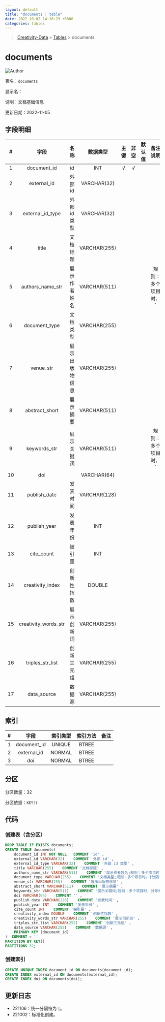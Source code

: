 ```yaml
---
layout: default
title: "documents | table"
date: 2022-10-02 14:16:29 +0800
categories: tables
---
```


> [Creativity-Data](/Creativity) > [Tables](/Creativity/tables) > documents

# documents

![Author](https://img.shields.io/badge/Author-MarioZZJ-blue)

表名：`documents`

显示名：

说明：文档基础信息

更新日期：2022-11-05

## 字段明细

| **#** |       **字段**       |    **名称**    | **数据类型** | **主键** | **非空** | **默认值** |        **备注说明**        |
| :---: | :------------------: | :------------: | :----------: | :------: | :------: | :--------: | :------------------------: |
|   1   |     document_id      |       id       |     INT      |    √     |    √     |            |                            |
|   2   |     external_id      |    外部 id     | VARCHAR(32)  |          |          |            |                            |
|   3   |   external_id_type   |  外部 id 类型  | VARCHAR(32)  |          |          |            |                            |
|   4   |        title         |    文档标题    | VARCHAR(255) |          |          |            |                            |
|   5   |   authors_name_str   |  展示作者姓名  | VARCHAR(511) |          |          |            | 规则：多个项目时，`|`分隔 |
|   6   |    document_type     |    文档类型    | VARCHAR(255) |          |          |            |                            |
|   7   |      venue_str       | 展示出版物信息 | VARCHAR(255) |          |          |            |                            |
|   8   |    abstract_short    |    展示摘要    | VARCHAR(511) |          |          |            |                            |
|   9   |     keywords_str     |   展示关键词   | VARCHAR(511) |          |          |            | 规则：多个项目时，`|`分隔 |
|  10   |         doi          |                | VARCHAR(64)  |          |          |            |                            |
|  11   |     publish_date     |    发表时间    | VARCHAR(128) |          |          |            |                            |
|  12   |     publish_year     |    发表年份    |     INT      |          |          |            |                            |
|  13   |      cite_count      |     被引量     |     INT      |          |          |            |                            |
|  14   |   creativity_index   |   创新性指数   |    DOUBLE    |          |          |            |                            |
|  15   | creativity_words_str |   展示创新词   | VARCHAR(255) |          |          |            |                            |
|  16   |   triples_str_list   |   创新三元组   | VARCHAR(255) |          |          |            |                            |
|  17   |     data_source      |     数据源     | VARCHAR(255) |          |          |            |                            |



## 索引

|  #   |    字段     | 索引类型 | 索引方法 | 备注 |
| :--: | :---------: | :------: | :------: | :--: |
|  1   | document_id |  UNIQUE  |  BTREE   |      |
|  2   | external_id |  NORMAL  |  BTREE   |      |
|  3   |     doi     |  NORMAL  |  BTREE   |      |

## 分区

分区数量：32

分区依据：`KEY()`

## 代码

### 创建表（含分区）

```SQL
DROP TABLE IF EXISTS documents;
CREATE TABLE documents(
    document_id INT NOT NULL   COMMENT 'id' ,
    external_id VARCHAR(32)    COMMENT '外部 id' ,
    external_id_type VARCHAR(32)    COMMENT '外部 id 类型' ,
    title VARCHAR(255)    COMMENT '文档标题' ,
    authors_name_str VARCHAR(511)    COMMENT '展示作者姓名;规则：多个项目时，分号分隔' ,
    document_type VARCHAR(255)    COMMENT '文档类型;规则：多个项目时，|分隔' ,
    venue_str VARCHAR(255)    COMMENT '展示出版物信息' ,
    abstract_short VARCHAR(511)    COMMENT '展示摘要' ,
    keywords_str VARCHAR(511)    COMMENT '展示关键词;规则：多个项目时，分号分隔' ,
    doi VARCHAR(64)    COMMENT '' ,
    publish_date VARCHAR(128)    COMMENT '发表时间' ,
    publish_year INT    COMMENT '发表年份' ,
    cite_count INT    COMMENT '被引量' ,
    creativity_index DOUBLE    COMMENT '创新性指数' ,
    creativity_words_str VARCHAR(255)    COMMENT '展示创新词' ,
    triples_str_list VARCHAR(255)    COMMENT '创新三元组' ,
    data_source VARCHAR(255)    COMMENT '数据源' ,
    PRIMARY KEY (document_id)
)  COMMENT = ''
PARTITION BY KEY()
PARTITIONS 32;
```

### 创建索引

```SQL
CREATE UNIQUE INDEX document_id ON documents(document_id);
CREATE INDEX external_id ON documents(external_id);
CREATE INDEX doi ON documents(doi);
```

## 更新日志

* 221106：统一分隔符为 `|`。
* 221002：标准化创建。
